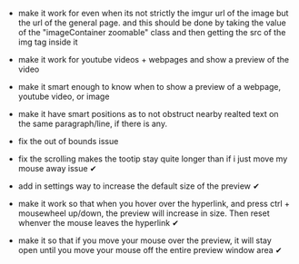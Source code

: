 - make it work for even when its not strictly the imgur url of the image but the url of the general page. and this should be done by taking the value of the "imageContainer zoomable" class and then getting the src of the img tag inside it
- make it work for youtube videos + webpages and show a preview of the video
- make it smart enough to know when to show a preview of a webpage, youtube video, or image
- make it have smart positions as to not obstruct nearby realted text on the same paragraph/line, if there is any.
- fix the out of bounds issue
- fix the scrolling makes the tootip stay quite longer than if i just move my mouse away issue ✔






- add in settings way to increase the default size of the preview ✔
- make it work so that when you hover over the hyperlink, and press ctrl + mousewheel up/down, the preview will increase in size. Then reset whenver the mouse leaves the hyperlink  ✔
- make it so that if you move your mouse over the preview, it will stay open until you move your mouse off the entire preview window area  ✔